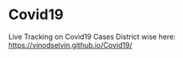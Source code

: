 # Covid19
Live Tracking on Covid19 Cases District wise here:
https://vinodselvin.github.io/Covid19/
